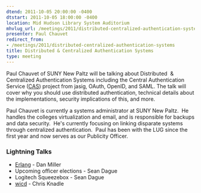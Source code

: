 ```yaml
---
dtend: 2011-10-05 20:00:00 -0400
dtstart: 2011-10-05 18:00:00 -0400
location: Mid Hudson Library System Auditorium
mhvlug_url: /meetings/2011/distributed-centralized-authentication-systems
presenter: Paul Chauvet
redirect_from:
- /meetings/2011/distributed-centralized-authentication-systems
title: Distributed & Centralized Authentication Systems
type: meeting
---
```



Paul Chauvet of SUNY New Paltz will be talking about Distributed  &amp; Centralized Authentication Systems including the Central Authentication Service ([CAS](http://www.jasig.org/cas)) project from jasig, OAuth, OpenID, and SAML. The talk will cover why you should use distributed authentication, technical details about the implementations, security implications of this, and more.

Paul Chauvet is currently a systems administrator at SUNY New Paltz.  He handles the colleges virtualization and email, and is responsible for backups and data security.  He's currently focusing on linking disparate systems through centralized authentication.  Paul has been with the LUG since the first year and now serves as our Publicity Officer.

### Lightning Talks
- [Erlang](http://www.erlang.org/) - Dan Miller
- Upcoming officer elections - Sean Dague
- Logitech Squeezebox - Sean Dague
- [wicd](http://wicd.sourceforge.net/) - Chris Knadle